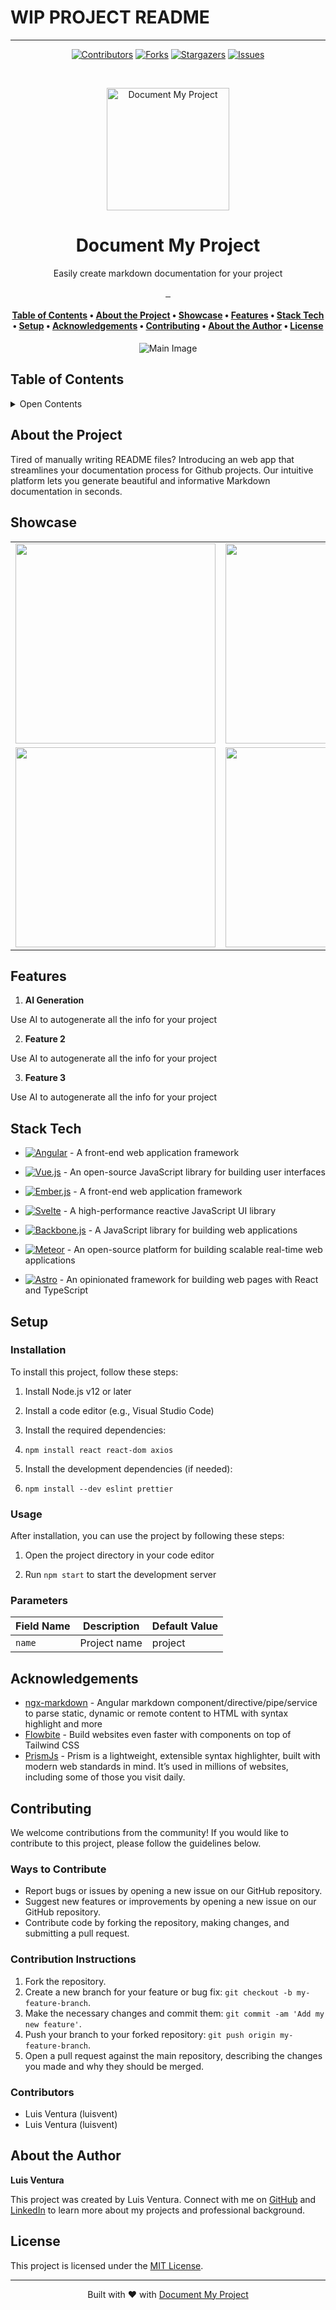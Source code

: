 # WIP PROJECT README

---

<p align="center">
<a href="https://github.com/luisvent/document_my_project/graphs/contributors"><img src="https://img.shields.io/github/contributors/luisvent/document_my_project.svg?style=for-the-badge" alt="Contributors"></a>
<a href="https://github.com/luisvent/document_my_project/network/members"><img src="https://img.shields.io/github/forks/luisvent/document_my_project.svg?style=for-the-badge" alt="Forks"></a>
<a href="https://github.com/luisvent/document_my_project/stargazers"><img src="https://img.shields.io/github/stars/luisvent/document_my_project.svg?style=for-the-badge" alt="Stargazers"></a>
<a href="https://github.com/luisvent/document_my_project/issues"><img src="https://img.shields.io/github/issues/luisvent/document_my_project.svg?style=for-the-badge" alt="Issues"></a></p><br/>


<div align="center">

<a href="https//:url.com" target="_blank" title="Go to https//:url.com website"><img width="196px" alt="Document My Project" src="https://api.lorem.space/image/game?w=200&h=200"></a>

<a name="readme-top"></a>

# Document My Project

Easily create markdown documentation for your project

</div>


<p align="center">
            <a aria-label="NPM Version" href="https://www.npmjs.com/package/http-status-utility">
            <img alt="" src="https://img.shields.io/npm/v/http-status-utility.svg?label=NPM&logo=npm&style=for-the-badge&color=0470FF&logoColor=white">
          </a>
            <a aria-label="NPM Download Count" href="https://www.npmjs.com/package/http-status-utility">
            <img alt="" src="https://img.shields.io/npm/dt/http-status-utility?label=Downloads&style=for-the-badge&color=67ACF3">
          </a>
            <a aria-label="palm-api Size" href="https://www.npmjs.com/package/http-status-utility">
            <img alt="" src="https://img.shields.io/bundlephobia/minzip/http-status-utility?style=for-the-badge&color=F9DBBC">
          </a>
          </p>

<div align="center"><h4><a href="#table-of-contents">Table of Contents</a> • <a href="#about-the-project">About the Project</a> • <a href="#showcase">Showcase</a> • <a href="#features">Features</a> • <a href="#stack-tech">Stack Tech</a> • <a href="#setup">Setup</a> • <a href="#acknowledgements">Acknowledgements</a> • <a href="#contributing">Contributing</a> • <a href="#about-the-author">About the Author</a> • <a href="#license">License</a></h4></div>

<p align="center"><img src="https://api.lorem.space/image/game?w=300&h=300" alt="Main Image"/></p>

## Table of Contents

 <details>
<summary>Open Contents</summary>

- [Document My Project](#document-my-project)
    - [About the Project](#about-the-project)
    - [Showcase](#showcase)
    - [Features](#features)
    - [Stack Tech](#stack-tech)
    - [Setup](#setup)
        - [Installation](#installation)
        - [Usage](#usage)
        - [Parameters](#parameters)
    - [Acknowledgements](#acknowledgements)
    - [Contributing](#contributing)
        - [Ways to Contribute](#ways-to-contribute)
        - [Contribution Instructions](#contribution-instructions)
        - [Contributors](#contributors)
    - [About the Author](#about-the-author)
    - [License](#license)

</details>

## About the Project

Tired of manually writing README files? Introducing an web app that streamlines your documentation process for Github
projects. Our intuitive platform lets you generate beautiful and informative Markdown documentation in seconds.

## Showcase

 <center>

<table>
<tr>
<td><a href="https://api.lorem.space/image/dashboard?w=200&h=200"><img width="320" src="https://api.lorem.space/image/dashboard?w=200&h=200"></a></td>
<td><a href="https://api.lorem.space/image/dashboard?w=200&h=200"><img width="320" src="https://api.lorem.space/image/dashboard?w=200&h=200"></a></td>
</tr>
<tr>
<td><a href="https://api.lorem.space/image/dashboard?w=200&h=200"><img width="320" src="https://api.lorem.space/image/dashboard?w=200&h=200"></a></td>
<td><a href="https://api.lorem.space/image/dashboard?w=200&h=200"><img width="320" src="https://api.lorem.space/image/dashboard?w=200&h=200"></a></td>
</tr>
</table>

</center>

## Features

1. **AI Generation**

Use AI to autogenerate all the info for your project

2. **Feature 2**

Use AI to autogenerate all the info for your project

3. **Feature 3**

Use AI to autogenerate all the info for your project

## Stack Tech

- [![Angular][Angular-badge]][Angular-url] - A front-end web application framework

[Angular-badge]: https://img.shields.io/badge/Angular-DD0031?style=for-the-badge&logo=angular

[Angular-url]: https://www.typescriptlang.org/}

- [![Vue.js][Vue.js-badge]][Vue.js-url] - An open-source JavaScript library for building user interfaces

[Vue.js-badge]: https://img.shields.io/badge/Vue.js-41B883?style=for-the-badge&logo=vue

[Vue.js-url]: https://www.typescriptlang.org/}

- [![Ember.js][Ember.js-badge]][Ember.js-url] - A front-end web application framework

[Ember.js-badge]: https://img.shields.io/badge/Ember.js-E04E39?style=for-the-badge&logo=ember

[Ember.js-url]: https://www.typescriptlang.org/}

- [![Svelte][Svelte-badge]][Svelte-url] - A high-performance reactive JavaScript UI library

[Svelte-badge]: https://img.shields.io/badge/Svelte-FF3E00?style=for-the-badge&logo=svelte

[Svelte-url]: https://www.typescriptlang.org/}

- [![Backbone.js][Backbone.js-badge]][Backbone.js-url] - A JavaScript library for building web applications

[Backbone.js-badge]: https://img.shields.io/badge/Backbone.js-0071B5?style=for-the-badge&logo=backbone

[Backbone.js-url]: https://www.typescriptlang.org/}

- [![Meteor][Meteor-badge]][Meteor-url] - An open-source platform for building scalable real-time web applications

[Meteor-badge]: https://img.shields.io/badge/Meteor-DE4F4F?style=for-the-badge&logo=meteor

[Meteor-url]: https://www.typescriptlang.org/}

- [![Astro][Astro-badge]][Astro-url] - An opinionated framework for building web pages with React and TypeScript

[Astro-badge]: https://img.shields.io/badge/Astro-FF5D01?style=for-the-badge&logo=astro

[Astro-url]: https://www.typescriptlang.org/}

## Setup

### Installation

To install this project, follow these steps:

1. Install Node.js v12 or later

2. Install a code editor (e.g., Visual Studio Code)

3. Install the required dependencies:

4. `npm install react react-dom axios`

5. Install the development dependencies (if needed):

6. `npm install --dev eslint prettier`

### Usage

After installation, you can use the project by following these steps:

1. Open the project directory in your code editor

2. Run `npm start` to start the development server

### Parameters

| Field Name | Description  | Default Value |
|------------|--------------|---------------|
| `name`     | Project name | project       |

## Acknowledgements

- [ngx-markdown](https://www.npmjs.com/package/ngx-markdown) - Angular markdown component/directive/pipe/service to
  parse static, dynamic or remote content to HTML with syntax highlight and more
- [Flowbite](https://flowbite.com/) - Build websites even faster with components on top of Tailwind CSS
- [PrismJs](https://prismjs.com/) - Prism is a lightweight, extensible syntax highlighter, built with modern web
  standards in mind. It’s used in millions of websites, including some of those you visit daily.

## Contributing

We welcome contributions from the community! If you would like to contribute to this project, please follow the
guidelines below.

### Ways to Contribute

- Report bugs or issues by opening a new issue on our GitHub repository.
- Suggest new features or improvements by opening a new issue on our GitHub repository.
- Contribute code by forking the repository, making changes, and submitting a pull request.

### Contribution Instructions

1. Fork the repository.
2. Create a new branch for your feature or bug fix: `git checkout -b my-feature-branch`.
3. Make the necessary changes and commit them: `git commit -am 'Add my new feature'`.
4. Push your branch to your forked repository: `git push origin my-feature-branch`.
5. Open a pull request against the main repository, describing the changes you made and why they should be merged.

### Contributors

- Luis Ventura (luisvent)
- Luis Ventura (luisvent)

## About the Author

**Luis Ventura**

This project was created by Luis Ventura. Connect with me on [GitHub](https://github.com/https://github.com/luisvent)
and [LinkedIn](https://www.linkedin.com/in/https://www.linkedin.com/in/luisvent//) to learn more about my projects and
professional background.

## License

This project is licensed under the [MIT License](https://opensource.org/licenses/MIT).


---
 <div align="center">Built with ❤️ with <a href="https://github.com/luisvent/document_my_project">Document My Project</a></div>

